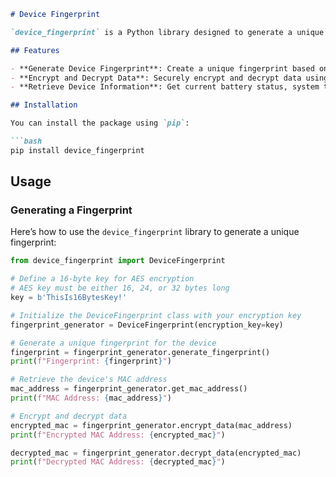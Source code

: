 ```markdown
# Device Fingerprint

`device_fingerprint` is a Python library designed to generate a unique digital fingerprint based on the physical characteristics of an electronic device. This includes the device's current battery status, exact system time (with millisecond precision), and the MAC address. The library provides functionality to hash these parameters using SHA-256 and encrypt them using AES encryption for secure data handling.

## Features

- **Generate Device Fingerprint**: Create a unique fingerprint based on device characteristics.
- **Encrypt and Decrypt Data**: Securely encrypt and decrypt data using AES encryption.
- **Retrieve Device Information**: Get current battery status, system time, and MAC address.

## Installation

You can install the package using `pip`:

```bash
pip install device_fingerprint
```

## Usage

### Generating a Fingerprint

Here’s how to use the `device_fingerprint` library to generate a unique fingerprint:

```python
from device_fingerprint import DeviceFingerprint

# Define a 16-byte key for AES encryption
# AES key must be either 16, 24, or 32 bytes long
key = b'ThisIs16BytesKey!'

# Initialize the DeviceFingerprint class with your encryption key
fingerprint_generator = DeviceFingerprint(encryption_key=key)

# Generate a unique fingerprint for the device
fingerprint = fingerprint_generator.generate_fingerprint()
print(f"Fingerprint: {fingerprint}")

# Retrieve the device's MAC address
mac_address = fingerprint_generator.get_mac_address()
print(f"MAC Address: {mac_address}")

# Encrypt and decrypt data
encrypted_mac = fingerprint_generator.encrypt_data(mac_address)
print(f"Encrypted MAC Address: {encrypted_mac}")

decrypted_mac = fingerprint_generator.decrypt_data(encrypted_mac)
print(f"Decrypted MAC Address: {decrypted_mac}")
```